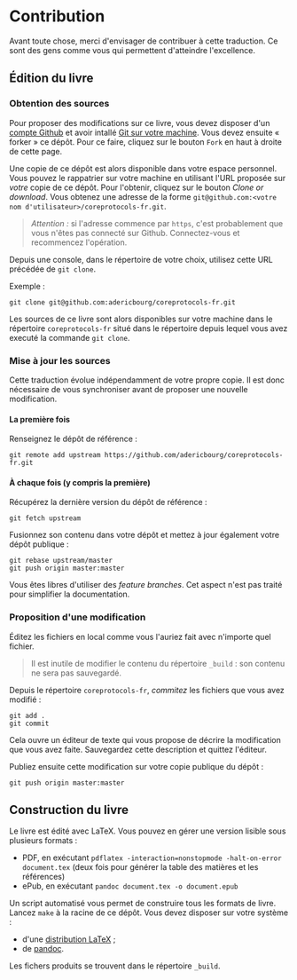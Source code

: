 # Contribution

Avant toute chose, merci d'envisager de contribuer à cette traduction. Ce sont des gens comme vous qui permettent d'atteindre l'excellence.

## Édition du livre

### Obtention des sources

Pour proposer des modifications sur ce livre, vous devez disposer d'un [compte Github](https://github.com/join) et avoir intallé [Git sur votre machine](https://git-scm.com/).
Vous devez ensuite « forker » ce dépôt. Pour ce faire, cliquez sur le bouton `Fork` en haut à droite de cette page.

Une copie de ce dépôt est alors disponible dans votre espace personnel. Vous pouvez le rappatrier sur votre machine en utilisant l'URL proposée sur _votre_ copie de ce dépôt.
Pour l'obtenir, cliquez sur le bouton *Clone or download*. Vous obtenez une adresse de la forme `git@github.com:<votre nom d'utilisateur>/coreprotocols-fr.git`.

> *Attention :* si l'adresse commence par `https`, c'est probablement que vous n'êtes pas connecté sur Github. Connectez-vous et recommencez l'opération.

Depuis une console, dans le répertoire de votre choix, utilisez cette URL précédée de `git clone`.

Exemple :

```
git clone git@github.com:adericbourg/coreprotocols-fr.git
```

Les sources de ce livre sont alors disponibles sur votre machine dans le répertoire `coreprotocols-fr` situé dans le répertoire depuis lequel vous avez executé la commande `git clone`.

### Mise à jour les sources

Cette traduction évolue indépendamment de votre propre copie. Il est donc nécessaire de vous synchroniser avant de proposer une nouvelle modification.

#### La première fois

Renseignez le dépôt de référence :

```
git remote add upstream https://github.com/adericbourg/coreprotocols-fr.git
```

#### À chaque fois (y compris la première)

Récupérez la dernière version du dépôt de référence :

```
git fetch upstream
```

Fusionnez son contenu dans votre dépôt et mettez à jour également votre dépôt publique :

```
git rebase upstream/master
git push origin master:master
```

Vous êtes libres d'utiliser des _feature branches_. Cet aspect n'est pas traité pour simplifier la documentation.

### Proposition d'une modification

Éditez les fichiers en local comme vous l'auriez fait avec n'importe quel fichier.

> Il est inutile de modifier le contenu du répertoire `_build` : son contenu ne sera pas sauvegardé.

Depuis le répertoire `coreprotocols-fr`, _commitez_ les fichiers que vous avez modifié :

```
git add .
git commit
```

Cela ouvre un éditeur de texte qui vous propose de décrire la modification que vous avez faite. Sauvegardez cette description et quittez l'éditeur.

Publiez ensuite cette modification sur votre copie publique du dépôt :

```
git push origin master:master
```

## Construction du livre

Le livre est édité avec LaTeX. Vous pouvez en gérer une version lisible sous plusieurs formats :

* PDF, en exécutant `pdflatex -interaction=nonstopmode -halt-on-error document.tex` (deux fois pour générer la table des matières et les références)
* ePub, en exécutant `pandoc document.tex -o document.epub`

Un script automatisé vous permet de construire tous les formats de livre. Lancez `make` à la racine de ce dépôt. Vous devez disposer sur votre système :

* d'une [distribution LaTeX](https://www.latex-project.org/get/) ;
* de [pandoc](https://pandoc.org/).

Les fichers produits se trouvent dans le répertoire `_build`.